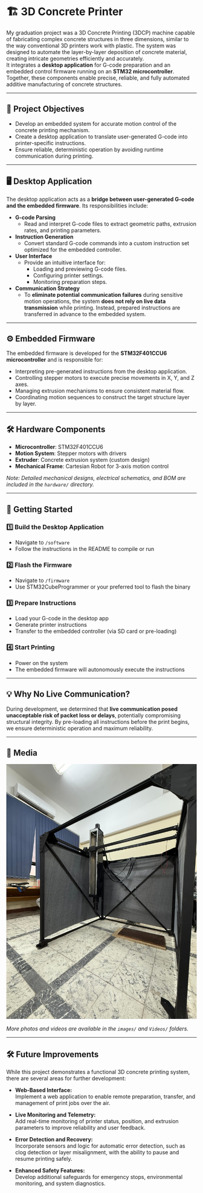 # 🏗️ 3D Concrete Printer
My graduation project was a 3D Concrete Printing (3DCP) machine capable of fabricating complex concrete structures in three dimensions, similar to the way conventional 3D printers work with plastic. The system was designed to automate the layer-by-layer deposition of concrete material, creating intricate geometries efficiently and accurately.      
It integrates a **desktop application** for G-code preparation and an embedded control firmware running on an **STM32 microcontroller**. Together, these components enable precise, reliable, and fully automated additive manufacturing of concrete structures.

---

## 🎯 Project Objectives

- Develop an embedded system for accurate motion control of the concrete printing mechanism.
- Create a desktop application to translate user-generated G-code into printer-specific instructions.
- Ensure reliable, deterministic operation by avoiding runtime communication during printing.

---

## 🖥️ Desktop Application

The desktop application acts as a **bridge between user-generated G-code and the embedded firmware**. Its responsibilities include:

- **G-code Parsing**  
  - Read and interpret G-code files to extract geometric paths, extrusion rates, and printing parameters.
- **Instruction Generation**  
  - Convert standard G-code commands into a custom instruction set optimized for the embedded controller.
- **User Interface**  
  - Provide an intuitive interface for:
    - Loading and previewing G-code files.
    - Configuring printer settings.
    - Monitoring preparation steps.
- **Communication Strategy**  
  - To **eliminate potential communication failures** during sensitive motion operations, the system **does not rely on live data transmission** while printing. Instead, prepared instructions are transferred in advance to the embedded system.

---

## ⚙️ Embedded Firmware

The embedded firmware is developed for the **STM32F401CCU6 microcontroller** and is responsible for:

- Interpreting pre-generated instructions from the desktop application.
- Controlling stepper motors to execute precise movements in X, Y, and Z axes.
- Managing extrusion mechanisms to ensure consistent material flow.
- Coordinating motion sequences to construct the target structure layer by layer.

---

## 🛠️ Hardware Components

- **Microcontroller**: STM32F401CCU6
- **Motion System**: Stepper motors with drivers
- **Extruder**: Concrete extrusion system (custom design)
- **Mechanical Frame**: Cartesian Robot for 3-axis motion control

*Note: Detailed mechanical designs, electrical schematics, and BOM are included in the `hardware/` directory.*


---

## 🚀 Getting Started

### 1️⃣ Build the Desktop Application
- Navigate to `/software`
- Follow the instructions in the README to compile or run

### 2️⃣ Flash the Firmware
- Navigate to `/firmware`
- Use STM32CubeProgrammer or your preferred tool to flash the binary

### 3️⃣ Prepare Instructions
- Load your G-code in the desktop app
- Generate printer instructions
- Transfer to the embedded controller (via SD card or pre-loading)

### 4️⃣ Start Printing
- Power on the system
- The embedded firmware will autonomously execute the instructions

---

## 💡 Why No Live Communication?

During development, we determined that **live communication posed unacceptable risk of packet loss or delays**, potentially compromising structural integrity. By pre-loading all instructions before the print begins, we ensure deterministic operation and maximum reliability.

---

## 📸 Media

<p align="center">
  <img src="Docs/images/TheNewVersion/RealView5.jpg" alt="3D Concrete Printer Overview" width="600"/>
</p>

*More photos and videos are available in the `images/` and `Videos/` folders.*

---

## 🛠️ Future Improvements

While this project demonstrates a functional 3D concrete printing system, there are several areas for further development:

- **Web-Based Interface:**  
  Implement a web application to enable remote preparation, transfer, and management of print jobs over the air.

- **Live Monitoring and Telemetry:**  
  Add real-time monitoring of printer status, position, and extrusion parameters to improve reliability and user feedback.

- **Error Detection and Recovery:**  
  Incorporate sensors and logic for automatic error detection, such as clog detection or layer misalignment, with the ability to pause and resume printing safely.

- **Enhanced Safety Features:**  
  Develop additional safeguards for emergency stops, environmental monitoring, and system diagnostics.
